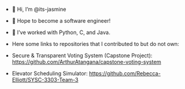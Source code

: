- 👋 Hi, I’m @its-jasmine
- 👀 Hope to become a software engineer!
- 🌱 I’ve worked with Python, C, and Java.

- Here some links to repositories that I contributed to but do not own:
- Secure & Transparent Voting System (Capstone Project): https://github.com/ArthurAtangana/capstone-voting-system
- Elevator Scheduling Simulator: https://github.com/Rebecca-Elliott/SYSC-3303-Team-3

<!---
its-jasmine/its-jasmine is a ✨ special ✨ repository because its `README.md` (this file) appears on your GitHub profile.
You can click the Preview link to take a look at your changes.
- 💞️ I’m looking to collaborate on ...

- 📫 How to reach me ...

--->
